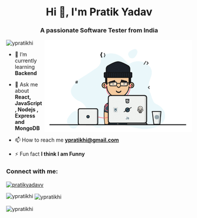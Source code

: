 
<h1 align="center">Hi 👋, I'm Pratik Yadav</h1>
<h3 align="center">A passionate Software Tester from India</h3>
<img align='right' alt="coding" width="400"  src="https://raw.githubusercontent.com/AlaeddineMessadi/AlaeddineMessadi/main/web-developer-chilling.gif">

<p align="left"> <img src="https://komarev.com/ghpvc/?username=ypratikhi&label=Profile%20views&color=0e75b6&style=flat" alt="ypratikhi" /> </p>

- 🌱 I’m currently learning **Backend**

- 💬 Ask me about **React, JavaScript , Nodejs , Express and MongoDB**

- 📫 How to reach me **ypratikhi@gmail.com**

- ⚡ Fun fact **I think I am Funny**

<h3 align="left">Connect with me:</h3>
<p align="left">


<a href="https://instagram.com/pratikyadavv" target="blank"><img align="center" src="https://raw.githubusercontent.com/rahuldkjain/github-profile-readme-generator/master/src/images/icons/Social/instagram.svg" alt="pratikyadavv" height="30" width="40" /></a>
</p>



<p><img align="left" src="https://github-readme-stats.vercel.app/api/top-langs?username=ypratikhi&show_icons=true&locale=en&layout=compact" alt="ypratikhi" /></p>

<p>&nbsp;<img align="center" src="https://github-readme-stats.vercel.app/api?username=ypratikhi&show_icons=true&locale=en" alt="ypratikhi" /></p>

<p><img align="center" src="https://github-readme-streak-stats.herokuapp.com/?user=ypratikhi&" alt="ypratikhi" /></p>

